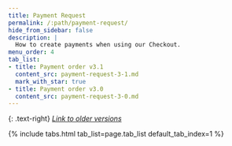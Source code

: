 ```yaml
---
title: Payment Request
permalink: /:path/payment-request/
hide_from_sidebar: false
description: |
  How to create payments when using our Checkout.
menu_order: 4
tab_list:
- title: Payment order v3.1
  content_src: payment-request-3-1.md
  mark_with_star: true
- title: Payment order v3.0
  content_src: payment-request-3-0.md
---
```


{: .text-right}
[*Link to older versions*][old-implementations]

{% include tabs.html tab_list=page.tab_list default_tab_index=1 %}

[old-implementations]: /old-implementations/
